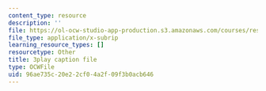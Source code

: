 ```yaml
---
content_type: resource
description: ''
file: https://ol-ocw-studio-app-production.s3.amazonaws.com/courses/res-9-003-brains-minds-and-machines-summer-course-summer-2015/96ae735c20e22cf04a2f09f3b0acb646_zAx-EEelmLc.srt
file_type: application/x-subrip
learning_resource_types: []
resourcetype: Other
title: 3play caption file
type: OCWFile
uid: 96ae735c-20e2-2cf0-4a2f-09f3b0acb646
---
```

